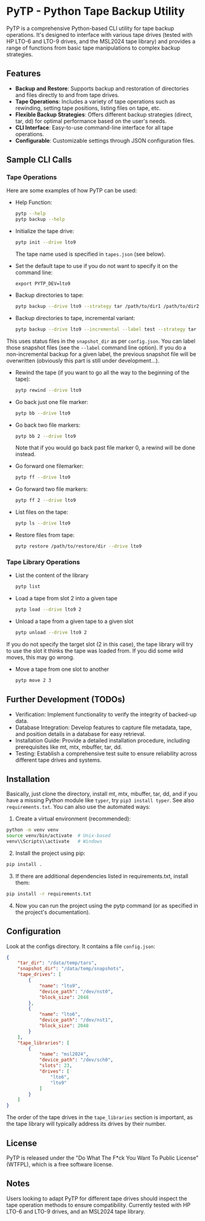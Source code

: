 # PyTP - Python Tape Backup Utility

PyTP is a comprehensive Python-based CLI utility for tape backup operations. It's designed to interface with various tape drives (tested with HP LTO-6 and LTO-9 drives, and the MSL2024 tape library) and provides a range of functions from basic tape manipulations to complex backup strategies.

## Features

- **Backup and Restore**: Supports backup and restoration of directories and files directly to and from tape drives.
- **Tape Operations**: Includes a variety of tape operations such as rewinding, setting tape positions, listing files on tape, etc.
- **Flexible Backup Strategies**: Offers different backup strategies (direct, tar, dd) for optimal performance based on the user's needs.
- **CLI Interface**: Easy-to-use command-line interface for all tape operations.
- **Configurable**: Customizable settings through JSON configuration files.

## Sample CLI Calls

### Tape Operations

Here are some examples of how PyTP can be used:

- Help Function:

  ```bash
  pytp --help
  pytp backup --help
  ```

- Initialize the tape drive:

  ```bash
  pytp init --drive lto9
  ```

  The tape name used is specified in `tapes.json` (see below).

- Set the default tape to use if you do not want to specify it on the
  command line:

  ```
  export PYTP_DEV=lto9
  ```

- Backup directories to tape:

  ```bash
  pytp backup --drive lto9 --strategy tar /path/to/dir1 /path/to/dir2
  ```

- Backup directories to tape, incremental variant:

  ```bash
  pytp backup --drive lto9 --incremental --label test --strategy tar /path/to/dir1 /path/to/dir2
  ```

This uses status files in the `snapshot_dir` as per `config.json`. You can label those
snapshot files (see the `--label` command line option). If you do a non-incremental
backup for a given label, the previous snapshot file will be overwritten
(obviously this part is still under development...).

- Rewind the tape (if you want to go all the way to the beginning of the tape):

  ```bash
  pytp rewind --drive lto9
  ```

- Go back just one file marker:

  ```bash
  pytp bb --drive lto9
  ```

- Go back two file markers:

  ```bash
  pytp bb 2 --drive lto9
  ```

  Note that if you would go back past file marker 0, a rewind will be done instead.

- Go forward one filemarker:

  ```bash
  pytp ff --drive lto9
  ```

- Go forward two file markers:

  ```bash
  pytp ff 2 --drive lto9
  ```

- List files on the tape:

  ```bash
  pytp ls --drive lto9
  ```

- Restore files from tape:

  ```bash
  pytp restore /path/to/restore/dir --drive lto9
  ```

### Tape Library Operations

- List the content of the library

  ```bash
  pytp list
  ```

- Load a tape from slot 2 into a given tape

  ```bash
  pytp load --drive lto9 2
  ```

- Unload a tape from a given tape to a given slot

  ```bash
  pytp unload --drive lto9 2
  ```

If you do not specify the target slot (2 in this case), the tape library
will try to use the slot it thinks the tape was loaded from. If you did
some wild moves, this may go wrong.

- Move a tape from one slot to another

  ```bash
  pytp move 2 3
  ```


## Further Development (TODOs)

- Verification: Implement functionality to verify the integrity of backed-up data.
- Database Integration: Develop features to capture file metadata, tape, and position details in a database for easy retrieval.
- Installation Guide: Provide a detailed installation procedure, including prerequisites like mt, mtx, mbuffer, tar, dd.
- Testing: Establish a comprehensive test suite to ensure reliability across different tape drives and systems.

## Installation

Basically, just clone the directory, install mt, mtx, mbuffer, tar, dd, and if you have a missing
Python module like `typer`, try `pip3 install typer`. See also `requirements.txt`. You can also
use the automated ways:

1. Create a virtual environment (recommended):

```bash
python -m venv venv
source venv/bin/activate  # Unix-based
venv\\Scripts\\activate   # Windows
```

2. Install the project using pip:

```bash
pip install .
```

3. If there are additional dependencies listed in requirements.txt, install them:

```bash
pip install -r requirements.txt
```

4. Now you can run the project using the pytp command (or as specified in the project's documentation).




## Configuration

Look at the configs directory. It contains a file `config.json`:

```json
{
    "tar_dir": "/data/temp/tars",
    "snapshot_dir": "/data/temp/snapshots",
    "tape_drives": [
        {
            "name": "lto9",
            "device_path": "/dev/nst0",
            "block_size": 2048
        },
        {
            "name": "lto6",
            "device_path": "/dev/nst1",
            "block_size": 2048
        }
    ],
    "tape_libraries": [
        {
            "name": "msl2024",
            "device_path": "/dev/sch0",
            "slots": 23,
            "drives": [
                "lto6",
                "lto9"
            ]
        }        
    ]
}
```

The order of the tape drives in the `tape_libraries` section is important, as the tape library will typically
address its drives by their number.


## License
PyTP is released under the "Do What The F*ck You Want To Public License" (WTFPL), which is a free software license.

## Notes
Users looking to adapt PyTP for different tape drives should inspect the tape operation methods to ensure compatibility. Currently tested with HP LTO-6 and LTO-9 drives, and an MSL2024 tape library.

